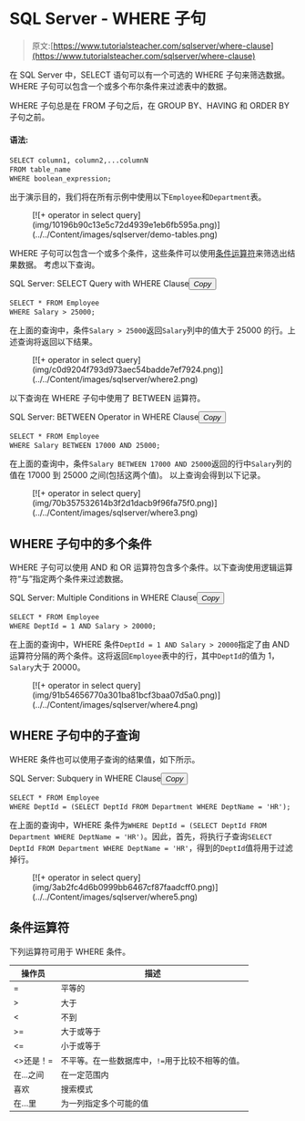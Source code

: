 # SQL Server - WHERE 子句

> 原文:[https://www.tutorialsteacher.com/sqlserver/where-clause](https://www.tutorialsteacher.com/sqlserver/where-clause)

在 SQL Server 中，SELECT 语句可以有一个可选的 WHERE 子句来筛选数据。WHERE 子句可以包含一个或多个布尔条件来过滤表中的数据。

WHERE 子句总是在 FROM 子句之后，在 GROUP BY、HAVING 和 ORDER BY 子句之前。

#### 语法:

```
SELECT column1, column2,...columnN 
FROM table_name
WHERE boolean_expression; 
```

出于演示目的，我们将在所有示例中使用以下`Employee`和`Department`表。

<figure>[![+ operator in select query](img/10196b90c13e5c72d4939e1eb6fb595a.png)](../../Content/images/sqlserver/demo-tables.png)</figure>

WHERE 子句可以包含一个或多个条件，这些条件可以使用[条件运算符](#where-conditional-operators)来筛选出结果数据。 考虑以下查询。

SQL Server: SELECT Query with WHERE Clause<button class="copy-btn pull-right" title="Copy example code">*Copy*</button> 

```
SELECT * FROM Employee 
WHERE Salary > 25000; 
```

在上面的查询中，条件`Salary > 25000`返回`Salary`列中的值大于 25000 的行。上述查询将返回以下结果。

<figure>[![+ operator in select query](img/c0d9204f793d973aec54badde7ef7924.png)](../../Content/images/sqlserver/where2.png)</figure>

以下查询在 WHERE 子句中使用了 BETWEEN 运算符。

SQL Server: BETWEEN Operator in WHERE Clause<button class="copy-btn pull-right" title="Copy example code">*Copy*</button> 

```
SELECT * FROM Employee 
WHERE Salary BETWEEN 17000 AND 25000; 
```

在上面的查询中，条件`Salary BETWEEN 17000 AND 25000`返回的行中`Salary`列的值在 17000 到 25000 之间(包括这两个值)。 以上查询会得到以下记录。

<figure>[![+ operator in select query](img/70b357532614b3f2d1dacb9f96fa75f0.png)](../../Content/images/sqlserver/where3.png)</figure>

## WHERE 子句中的多个条件

WHERE 子句可以使用 AND 和 OR 运算符包含多个条件。以下查询使用逻辑运算符“与”指定两个条件来过滤数据。

SQL Server: Multiple Conditions in WHERE Clause<button class="copy-btn pull-right" title="Copy example code">*Copy*</button> 

```
SELECT * FROM Employee 
WHERE DeptId = 1 AND Salary > 20000; 
```

在上面的查询中，WHERE 条件`DeptId = 1 AND Salary > 20000`指定了由 AND 运算符分隔的两个条件。这将返回`Employee`表中的行，其中`DeptId`的值为 1，`Salary`大于 20000。

<figure>[![+ operator in select query](img/91b54656770a301ba81bcf3baa07d5a0.png)](../../Content/images/sqlserver/where4.png)</figure>

## WHERE 子句中的子查询

WHERE 条件也可以使用子查询的结果值，如下所示。

SQL Server: Subquery in WHERE Clause<button class="copy-btn pull-right" title="Copy example code">*Copy*</button> 

```
SELECT * FROM Employee 
WHERE DeptId = (SELECT DeptId FROM Department WHERE DeptName = 'HR'); 
```

在上面的查询中，WHERE 条件为`WHERE DeptId = (SELECT DeptId FROM Department WHERE DeptName = 'HR')`。因此，首先，将执行子查询`SELECT DeptId FROM Department WHERE DeptName = 'HR'`，得到的`DeptId`值将用于过滤掉行。

<figure>[![+ operator in select query](img/3ab2fc4d6b0999bb6467cf87faadcff0.png)](../../Content/images/sqlserver/where5.png)</figure>

## 条件运算符

下列运算符可用于 WHERE 条件。

| 操作员 | 描述 |
| --- | --- |
| = | 平等的 |
| > | 大于 |
| < | 不到 |
| >= | 大于或等于 |
| <= | 小于或等于 |
| <>还是！= | 不平等。在一些数据库中，`!=`用于比较不相等的值。 |
| 在...之间 | 在一定范围内 |
| 喜欢 | 搜索模式 |
| 在…里 | 为一列指定多个可能的值 |****